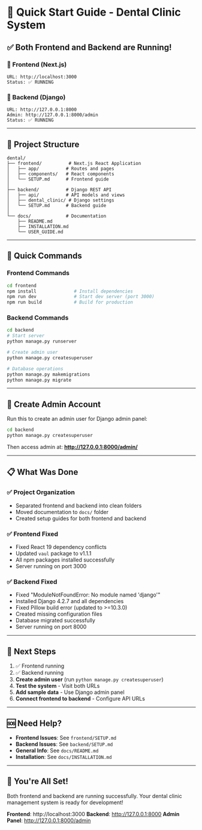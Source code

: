# 🚀 Quick Start Guide - Dental Clinic System

## ✅ Both Frontend and Backend are Running!

### 🎨 Frontend (Next.js)
```
URL: http://localhost:3000
Status: ✅ RUNNING
```

### 🔧 Backend (Django)
```
URL: http://127.0.0.1:8000
Admin: http://127.0.0.1:8000/admin
Status: ✅ RUNNING
```

---

## 📂 Project Structure

```
dental/
├── frontend/          # Next.js React Application
│   ├── app/          # Routes and pages
│   ├── components/   # React components
│   └── SETUP.md      # Frontend guide
│
├── backend/          # Django REST API
│   ├── api/          # API models and views
│   ├── dental_clinic/ # Django settings
│   └── SETUP.md      # Backend guide
│
└── docs/             # Documentation
    ├── README.md
    ├── INSTALLATION.md
    └── USER_GUIDE.md
```

---

## 🎯 Quick Commands

### Frontend Commands
```bash
cd frontend
npm install              # Install dependencies
npm run dev              # Start dev server (port 3000)
npm run build            # Build for production
```

### Backend Commands
```bash
cd backend
# Start server
python manage.py runserver

# Create admin user
python manage.py createsuperuser

# Database operations
python manage.py makemigrations
python manage.py migrate
```

---

## 🔑 Create Admin Account

Run this to create an admin user for Django admin panel:
```bash
cd backend
python manage.py createsuperuser
```

Then access admin at: **http://127.0.0.1:8000/admin/**

---

## 📋 What Was Done

### ✅ Project Organization
- Separated frontend and backend into clean folders
- Moved documentation to `docs/` folder
- Created setup guides for both frontend and backend

### ✅ Frontend Fixed
- Fixed React 19 dependency conflicts
- Updated `vaul` package to v1.1.1
- All npm packages installed successfully
- Server running on port 3000

### ✅ Backend Fixed
- Fixed "ModuleNotFoundError: No module named 'django'"
- Installed Django 4.2.7 and all dependencies
- Fixed Pillow build error (updated to >=10.3.0)
- Created missing configuration files
- Database migrated successfully
- Server running on port 8000

---

## 📝 Next Steps

1. ✅ Frontend running
2. ✅ Backend running
3. **Create admin user** (run `python manage.py createsuperuser`)
4. **Test the system** - Visit both URLs
5. **Add sample data** - Use Django admin panel
6. **Connect frontend to backend** - Configure API URLs

---

## 🆘 Need Help?

- **Frontend Issues**: See `frontend/SETUP.md`
- **Backend Issues**: See `backend/SETUP.md`
- **General Info**: See `docs/README.md`
- **Installation**: See `docs/INSTALLATION.md`

---

## 🎉 You're All Set!

Both frontend and backend are running successfully. Your dental clinic management system is ready for development!

**Frontend**: http://localhost:3000
**Backend**: http://127.0.0.1:8000
**Admin Panel**: http://127.0.0.1:8000/admin
